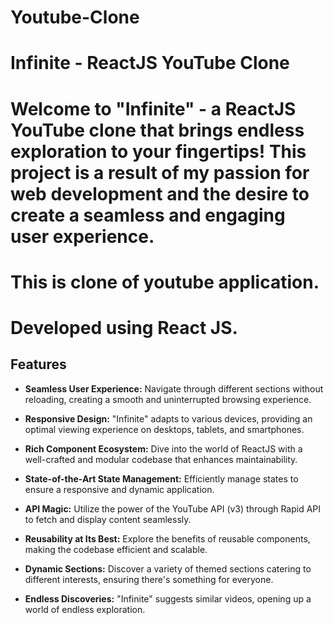 # Youtube-Clone

# Infinite - ReactJS YouTube Clone

# Welcome to "Infinite" - a ReactJS YouTube clone that brings endless exploration to your fingertips! This project is a result of my passion for web development and the desire to create a seamless and engaging user experience.

# This is clone of youtube application.
# Developed using React JS.

## Features

- **Seamless User Experience:** Navigate through different sections without reloading, creating a smooth and uninterrupted browsing experience.

- **Responsive Design:** "Infinite" adapts to various devices, providing an optimal viewing experience on desktops, tablets, and smartphones.

- **Rich Component Ecosystem:** Dive into the world of ReactJS with a well-crafted and modular codebase that enhances maintainability.

- **State-of-the-Art State Management:** Efficiently manage states to ensure a responsive and dynamic application.

- **API Magic:** Utilize the power of the YouTube API (v3) through Rapid API to fetch and display content seamlessly.

- **Reusability at Its Best:** Explore the benefits of reusable components, making the codebase efficient and scalable.

- **Dynamic Sections:** Discover a variety of themed sections catering to different interests, ensuring there's something for everyone.

- **Endless Discoveries:** "Infinite" suggests similar videos, opening up a world of endless exploration.
